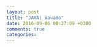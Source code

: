 ```yaml
---
layout: post
title: "JAVA: начало"
date: 2016-09-06 00:27:09 +0300
comments: true
categories: 
---
```


